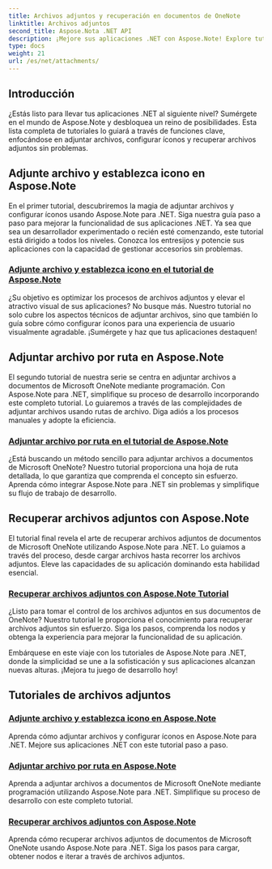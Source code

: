 ```yaml
---
title: Archivos adjuntos y recuperación en documentos de OneNote
linktitle: Archivos adjuntos
second_title: Aspose.Nota .NET API
description: ¡Mejore sus aplicaciones .NET con Aspose.Note! Explore tutoriales sobre cómo adjuntar archivos, configurar íconos y recuperar archivos adjuntos para un desarrollo mejorado.
type: docs
weight: 21
url: /es/net/attachments/
---
```

## Introducción

¿Estás listo para llevar tus aplicaciones .NET al siguiente nivel? Sumérgete en el mundo de Aspose.Note y desbloquea un reino de posibilidades. Esta lista completa de tutoriales lo guiará a través de funciones clave, enfocándose en adjuntar archivos, configurar íconos y recuperar archivos adjuntos sin problemas.

## Adjunte archivo y establezca icono en Aspose.Note
En el primer tutorial, descubriremos la magia de adjuntar archivos y configurar íconos usando Aspose.Note para .NET. Siga nuestra guía paso a paso para mejorar la funcionalidad de sus aplicaciones .NET. Ya sea que sea un desarrollador experimentado o recién esté comenzando, este tutorial está dirigido a todos los niveles. Conozca los entresijos y potencie sus aplicaciones con la capacidad de gestionar accesorios sin problemas.

### [Adjunte archivo y establezca icono en el tutorial de Aspose.Note](./attach-file-set-icon/)
¿Su objetivo es optimizar los procesos de archivos adjuntos y elevar el atractivo visual de sus aplicaciones? No busque más. Nuestro tutorial no solo cubre los aspectos técnicos de adjuntar archivos, sino que también lo guía sobre cómo configurar íconos para una experiencia de usuario visualmente agradable. ¡Sumérgete y haz que tus aplicaciones destaquen!

## Adjuntar archivo por ruta en Aspose.Note
El segundo tutorial de nuestra serie se centra en adjuntar archivos a documentos de Microsoft OneNote mediante programación. Con Aspose.Note para .NET, simplifique su proceso de desarrollo incorporando este completo tutorial. Lo guiaremos a través de las complejidades de adjuntar archivos usando rutas de archivo. Diga adiós a los procesos manuales y adopte la eficiencia.

### [Adjuntar archivo por ruta en el tutorial de Aspose.Note](./attach-file-by-path/)
¿Está buscando un método sencillo para adjuntar archivos a documentos de Microsoft OneNote? Nuestro tutorial proporciona una hoja de ruta detallada, lo que garantiza que comprenda el concepto sin esfuerzo. Aprenda cómo integrar Aspose.Note para .NET sin problemas y simplifique su flujo de trabajo de desarrollo.

## Recuperar archivos adjuntos con Aspose.Note
El tutorial final revela el arte de recuperar archivos adjuntos de documentos de Microsoft OneNote utilizando Aspose.Note para .NET. Lo guiamos a través del proceso, desde cargar archivos hasta recorrer los archivos adjuntos. Eleve las capacidades de su aplicación dominando esta habilidad esencial.

### [Recuperar archivos adjuntos con Aspose.Note Tutorial](./retrieve-attached-files/)
¿Listo para tomar el control de los archivos adjuntos en sus documentos de OneNote? Nuestro tutorial le proporciona el conocimiento para recuperar archivos adjuntos sin esfuerzo. Siga los pasos, comprenda los nodos y obtenga la experiencia para mejorar la funcionalidad de su aplicación.

Embárquese en este viaje con los tutoriales de Aspose.Note para .NET, donde la simplicidad se une a la sofisticación y sus aplicaciones alcanzan nuevas alturas. ¡Mejora tu juego de desarrollo hoy!
## Tutoriales de archivos adjuntos
### [Adjunte archivo y establezca icono en Aspose.Note](./attach-file-set-icon/)
Aprenda cómo adjuntar archivos y configurar íconos en Aspose.Note para .NET. Mejore sus aplicaciones .NET con este tutorial paso a paso.
### [Adjuntar archivo por ruta en Aspose.Note](./attach-file-by-path/)
Aprenda a adjuntar archivos a documentos de Microsoft OneNote mediante programación utilizando Aspose.Note para .NET. Simplifique su proceso de desarrollo con este completo tutorial.
### [Recuperar archivos adjuntos con Aspose.Note](./retrieve-attached-files/)
Aprenda cómo recuperar archivos adjuntos de documentos de Microsoft OneNote usando Aspose.Note para .NET. Siga los pasos para cargar, obtener nodos e iterar a través de archivos adjuntos.